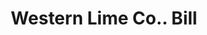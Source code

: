 ---
doi: 10.7916/D8QV4ZQP
date_other: '1924'
date_other_textual: '1924'
form: printed ephemera
genre:
- Invoices
name:
- Western Lime Co.
object_in_context_url: https://biggert.cul.columbia.edu/items/view/ave_biggert_01726
subject_hierarchical_geographic:
- Denver, Colorado, United States
subject_name:
- Western Lime Co.
title: Western Lime Co.. Bill
sort_title: Western Lime Co.. Bill
call_number: ave_biggert_01726
coordinates:
- 39.761944444444445,-104.88111111111111
pid: ave_biggert_01726
identifiers: ave_biggert_01726
thumbnail: https://derivativo-2.library.columbia.edu/iiif/2/ldpd:490836/full/!256,256/0/native.jpg
permalink: "/items/ave_biggert_01726/"
layout: iiif-image-page
---